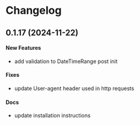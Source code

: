 # Changelog

## 0.1.17 (2024-11-22)

#### New Features

* add validation to DateTimeRange post init
#### Fixes

* update User-agent header used in http requests
#### Docs

* update installation instructions